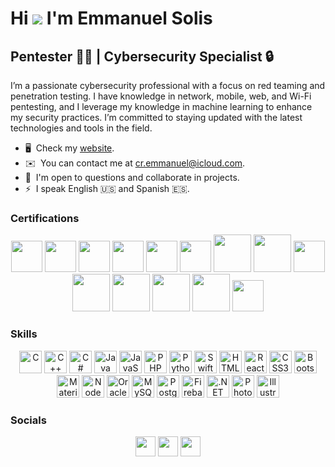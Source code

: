 Hi ![](https://user-images.githubusercontent.com/18350557/176309783-0785949b-9127-417c-8b55-ab5a4333674e.gif) I'm Emmanuel Solis
======================================================================================================================================

Pentester 🕵️‍♂️ | Cybersecurity Specialist 🔒
---------------------------------------

I’m a passionate cybersecurity professional with a focus on red teaming and penetration testing. I have knowledge in network, mobile, web, and Wi-Fi pentesting, and I leverage my knowledge in machine learning to enhance my security practices. I’m committed to staying updated with the latest technologies and tools in the field.

*   🖥️  Check my [website](https://www.emmanuelsolis.com).
*   ✉️  You can contact me at [cr.emmanuel@icloud.com](mailto:cr.emmanuel@icloud.com).
*   🤝  I'm open to questions and collaborate in projects.
*   ⚡  I speak English 🇺🇸 and Spanish 🇪🇸.

### Certifications
<p align="center">
<a href="https://www.emmanuelsolis.com/resume.html" target="_blank" rel="noreferrer"><img src="https://www.emmanuelsolis.com/img/oas.png" width="50" height="50" /></a>
<a href="https://www.emmanuelsolis.com/resume.html" target="_blank" rel="noreferrer"><img src="https://www.emmanuelsolis.com/img/palo_alto.png" width="50" height="50" /></a>
<a href="https://www.credly.com/badges/8960186c-2c86-40f1-b0ea-3c466a3f8d86/public_url" target="_blank" rel="noreferrer"><img src="https://www.emmanuelsolis.com/img/rangeforce.png" width="50" height="50" /></a>
<a href="https://www.credly.com/badges/0649d37f-803f-44e8-a22a-1f2666404b31/public_url" target="_blank" rel="noreferrer"><img src="https://www.emmanuelsolis.com/img/rangeforce.png" width="50" height="50" /></a>
<a href="https://www.credly.com/badges/0dcb30a2-b821-41e1-93a9-01da3e6cbb16/public_url" target="_blank" rel="noreferrer"><img src="https://www.emmanuelsolis.com/img/rangeforce.png" width="50" height="50" /></a>
<a href="https://www.credly.com/badges/fce2c229-f8e4-46cf-aa40-c5f46924e580/public_url" target="_blank" rel="noreferrer"><img src="https://www.emmanuelsolis.com/img/rangeforce.png" width="50" height="50" /></a>
<a href="https://certified.tcm-sec.com/c9a59387-41a4-4293-bf80-e6a8662caaa7" target="_blank" rel="noreferrer"><img src="https://api.accredible.com/v1/frontend/credential_website_embed_image/badge/114045944" width="60" height="60" /></a>
<a href="https://www.credential.net/a962ee5f-6415-4259-b8ed-8d9463723a44" target="_blank" rel="noreferrer"><img src="https://api.accredible.com/v1/frontend/credential_website_embed_image/badge/109125135" width="60" height="60" /></a>
<a href="https://www.emmanuelsolis.com/resume.html" target="_blank" rel="noreferrer"><img src="https://www.emmanuelsolis.com/img/tcm_sec.png" width="50" height="50" /></a>
<a href="https://certs.ine.com/d3e68272-7a5b-44c3-8525-d83e60da9833" target="_blank" rel="noreferrer"><img src="https://api.accredible.com/v1/frontend/credential_website_embed_image/badge/86241211" width="60" height="60" /></a>
<a href="https://certs.ine.com/99ac697b-28ff-41b0-9613-c10e0ddb2179" target="_blank" rel="noreferrer"><img src="https://api.accredible.com/v1/frontend/credential_website_embed_image/badge/83841692" width="60" height="60" /></a> 
<a href="https://certs.ine.com/75596272-8b3c-4c08-b99d-0a50bc60cb5e" target="_blank" rel="noreferrer"><img src="https://api.accredible.com/v1/frontend/credential_website_embed_image/badge/85592722" width="60" height="60" /></a>
<a href="https://certs.ine.com/166ee02d-4554-4d7e-a97d-3a7eddbc4752" target="_blank" rel="noreferrer"><img src="https://api.accredible.com/v1/frontend/credential_website_embed_image/badge/82089113" width="60" height="60" /></a> 
<a href="https://www.emmanuelsolis.com/resume.html" target="_blank" rel="noreferrer"><img src="https://www.emmanuelsolis.com/img/mandiant.png" width="50" height="50" /></a>





### Skills
<p align="center">
<a href="https://docs.microsoft.com/en-us/cpp/?view=msvc-170" target="_blank" rel="noreferrer"><img src="https://raw.githubusercontent.com/danielcranney/readme-generator/main/public/icons/skills/c-colored.svg" width="36" height="36" alt="C" /></a>
<a href="https://docs.microsoft.com/en-us/cpp/?view=msvc-170" target="_blank" rel="noreferrer"><img src="https://raw.githubusercontent.com/danielcranney/readme-generator/main/public/icons/skills/cplusplus-colored.svg" width="36" height="36" alt="C++" /></a>
<a href="https://docs.microsoft.com/en-us/dotnet/csharp/" target="_blank" rel="noreferrer"><img src="https://raw.githubusercontent.com/danielcranney/readme-generator/main/public/icons/skills/csharp-colored.svg" width="36" height="36" alt="C#" /></a>
<a href="https://www.oracle.com/java/" target="_blank" rel="noreferrer"><img src="https://raw.githubusercontent.com/danielcranney/readme-generator/main/public/icons/skills/java-colored.svg" width="36" height="36" alt="Java" /></a>
<a href="https://developer.mozilla.org/en-US/docs/Web/JavaScript" target="_blank" rel="noreferrer"><img src="https://raw.githubusercontent.com/danielcranney/readme-generator/main/public/icons/skills/javascript-colored.svg" width="36" height="36" alt="JavaScript" /></a>
<a href="https://www.php.net/" target="_blank" rel="noreferrer"><img src="https://raw.githubusercontent.com/danielcranney/readme-generator/main/public/icons/skills/php-colored.svg" width="36" height="36" alt="PHP" /></a>
<a href="https://www.python.org/" target="_blank" rel="noreferrer"><img src="https://raw.githubusercontent.com/danielcranney/readme-generator/main/public/icons/skills/python-colored.svg" width="36" height="36" alt="Python" /></a>
<a href="https://developer.apple.com/swift/" target="_blank" rel="noreferrer"><img src="https://raw.githubusercontent.com/danielcranney/readme-generator/main/public/icons/skills/swift-colored.svg" width="36" height="36" alt="Swift" /></a>
<a href="https://developer.mozilla.org/en-US/docs/Glossary/HTML5" target="_blank" rel="noreferrer"><img src="https://raw.githubusercontent.com/danielcranney/readme-generator/main/public/icons/skills/html5-colored.svg" width="36" height="36" alt="HTML5" /></a>
<a href="https://reactjs.org/" target="_blank" rel="noreferrer"><img src="https://raw.githubusercontent.com/danielcranney/readme-generator/main/public/icons/skills/react-colored.svg" width="36" height="36" alt="React" /></a>
<a href="https://www.w3.org/TR/CSS/#css" target="_blank" rel="noreferrer"><img src="https://raw.githubusercontent.com/danielcranney/readme-generator/main/public/icons/skills/css3-colored.svg" width="36" height="36" alt="CSS3" /></a>
<a href="https://getbootstrap.com/" target="_blank" rel="noreferrer"><img src="https://raw.githubusercontent.com/danielcranney/readme-generator/main/public/icons/skills/bootstrap-colored.svg" width="36" height="36" alt="Bootstrap" /></a>
<a href="https://mui.com/" target="_blank" rel="noreferrer"><img src="https://raw.githubusercontent.com/danielcranney/readme-generator/main/public/icons/skills/materialui-colored.svg" width="36" height="36" alt="Material UI" /></a>
<a href="https://nodejs.org/en/" target="_blank" rel="noreferrer"><img src="https://raw.githubusercontent.com/danielcranney/readme-generator/main/public/icons/skills/nodejs-colored.svg" width="36" height="36" alt="NodeJS" /></a>
<a href="https://www.oracle.com/uk/index.html" target="_blank" rel="noreferrer"><img src="https://raw.githubusercontent.com/danielcranney/readme-generator/main/public/icons/skills/oracle-colored.svg" width="36" height="36" alt="Oracle" /></a>
<a href="https://www.mysql.com/" target="_blank" rel="noreferrer"><img src="https://raw.githubusercontent.com/danielcranney/readme-generator/main/public/icons/skills/mysql-colored.svg" width="36" height="36" alt="MySQL" /></a>
<a href="https://www.postgresql.org/" target="_blank" rel="noreferrer"><img src="https://raw.githubusercontent.com/danielcranney/readme-generator/main/public/icons/skills/postgresql-colored.svg" width="36" height="36" alt="PostgreSQL" /></a>
<a href="https://firebase.google.com/" target="_blank" rel="noreferrer"><img src="https://raw.githubusercontent.com/danielcranney/readme-generator/main/public/icons/skills/firebase-colored.svg" width="36" height="36" alt="Firebase" /></a>
<a href="https://dotnet.microsoft.com/en-us/" target="_blank" rel="noreferrer"><img src="https://raw.githubusercontent.com/danielcranney/readme-generator/main/public/icons/skills/dot-net-colored.svg" width="36" height="36" alt=".NET" /></a>
<a href="https://www.adobe.com/uk/products/photoshop.html" target="_blank" rel="noreferrer"><img src="https://raw.githubusercontent.com/danielcranney/readme-generator/main/public/icons/skills/photoshop-colored.svg" width="36" height="36" alt="Photoshop" /></a>
<a href="adobe.com/uk/products/illustrator.html" target="_blank" rel="noreferrer"><img src="https://raw.githubusercontent.com/danielcranney/readme-generator/main/public/icons/skills/illustrator-colored.svg" width="36" height="36" alt="Illustrator" /></a>
</p>

### Socials
<p align="center">
<a href="https://www.github.com/emasp2001" target="_blank" rel="noreferrer"><img src="https://raw.githubusercontent.com/danielcranney/readme-generator/main/public/icons/socials/github.svg" width="32" height="32" /></a>
<a href="https://www.linkedin.com/in/emmasolis" target="_blank" rel="noreferrer"><img src="https://raw.githubusercontent.com/danielcranney/readme-generator/main/public/icons/socials/linkedin.svg" width="32" height="32" /></a>  
<a href="https://www.emmanuelsolis.com" target="_blank" rel="noreferrer"><img src="https://raw.githubusercontent.com/danielcranney/readme-generator/main/public/icons/socials/rss.svg" width="32" height="32" /></a></p>
